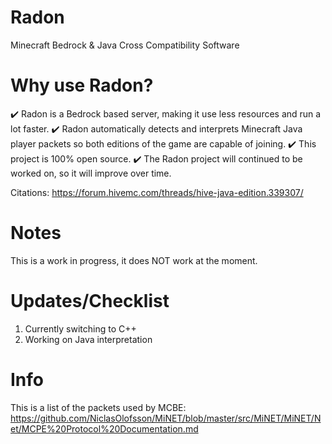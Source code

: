 # Radon
Minecraft Bedrock &amp; Java Cross Compatibility Software

# Why use Radon?
✔️ Radon is a Bedrock based server, making it use less resources and run a lot faster.
✔️ Radon automatically detects and interprets Minecraft Java player packets so both editions of the game are capable of joining.
✔️ This project is 100% open source.
✔️ The Radon project will continued to be worked on, so it will improve over time.

Citations:
https://forum.hivemc.com/threads/hive-java-edition.339307/

# Notes
This is a work in progress, it does NOT work at the moment.

# Updates/Checklist
1. Currently switching to C++
2. Working on Java interpretation

# Info
This is a list of the packets used by MCBE: https://github.com/NiclasOlofsson/MiNET/blob/master/src/MiNET/MiNET/Net/MCPE%20Protocol%20Documentation.md

